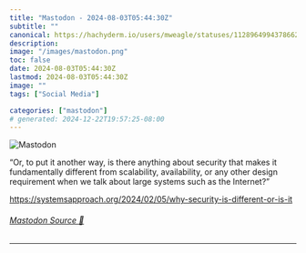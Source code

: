 ```yaml
---
title: "Mastodon - 2024-08-03T05:44:30Z"
subtitle: ""
canonical: https://hachyderm.io/users/mweagle/statuses/112896499437866238
description:
image: "/images/mastodon.png"
toc: false
date: 2024-08-03T05:44:30Z
lastmod: 2024-08-03T05:44:30Z
image: ""
tags: ["Social Media"]

categories: ["mastodon"]
# generated: 2024-12-22T19:57:25-08:00
---
```

![Mastodon](/images/mastodon.png)

<p>“Or, to put it another way, is there anything about security that makes it fundamentally different from scalability, availability, or any other design requirement when we talk about large systems such as the Internet?”</p><p><a href="https://systemsapproach.org/2024/02/05/why-security-is-different-or-is-it" target="_blank" rel="nofollow noopener noreferrer" translate="no"><span class="invisible">https://</span><span class="ellipsis">systemsapproach.org/2024/02/05</span><span class="invisible">/why-security-is-different-or-is-it</span></a></p>


###### [Mastodon Source 🐘](https://hachyderm.io/@mweagle/112896499437866238)

___

